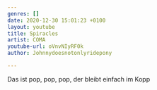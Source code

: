 ```yaml
---
genres: []
date: 2020-12-30 15:01:23 +0100
layout: youtube
title: Spiracles
artist: COMA
youtube-url: oVnvNIyRF0k
author: Johnnydoesnotonlyridepony

---
```

Das ist pop, pop, pop, der bleibt einfach im Kopp
